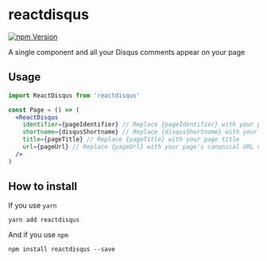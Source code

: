# reactdisqus

[![npm Version](https://img.shields.io/npm/v/reactdisqus.svg?style=flat-square)](https://www.npmjs.com/package/react-router-scroll-top)

A single component and all your Disqus comments appear on your page

## Usage

```jsx
import ReactDisqus from 'reactdisqus'

const Page = () => (
  <ReactDisqus    
    identifier={pageIdentifier} // Replace {pageIdentifier} with your page's unique identifier variable
    shortname={disqusShortname} // Replace {disqusShortname} with your Disqus Shortname
    title={pageTitle} // Replace {pageTitle} with your page title
    url={pageUrl} // Replace {pageUrl} with your page's canonical URL variable
  />
)
```

## How to install

If you use `yarn`

```shell
yarn add reactdisqus
```

And if you use `npm`

```shell
npm install reactdisqus --save
```
